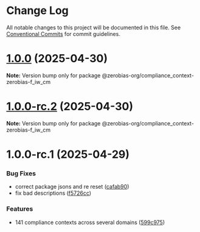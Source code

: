# Change Log

All notable changes to this project will be documented in this file.
See [Conventional Commits](https://conventionalcommits.org) for commit guidelines.

# [1.0.0](https://github.com/zerobias-org/compliance_context/compare/@zerobias-org/compliance_context-zerobias-f_iw_cm@1.0.0-rc.2...@zerobias-org/compliance_context-zerobias-f_iw_cm@1.0.0) (2025-04-30)

**Note:** Version bump only for package @zerobias-org/compliance_context-zerobias-f_iw_cm





# [1.0.0-rc.2](https://github.com/zerobias-org/compliance_context/compare/@zerobias-org/compliance_context-zerobias-f_iw_cm@1.0.0-rc.1...@zerobias-org/compliance_context-zerobias-f_iw_cm@1.0.0-rc.2) (2025-04-30)

**Note:** Version bump only for package @zerobias-org/compliance_context-zerobias-f_iw_cm





# 1.0.0-rc.1 (2025-04-29)


### Bug Fixes

* correct package jsons and re reset ([cafab90](https://github.com/zerobias-org/compliance_context/commit/cafab90b3771e45ffeefa4ea2dca415266baa99f))
* fix bad descriptions ([f5726cc](https://github.com/zerobias-org/compliance_context/commit/f5726cc749df176f6d8e37f3d2ed07b1302f60e5))


### Features

* 141 compliance contexts across several domains ([599c975](https://github.com/zerobias-org/compliance_context/commit/599c975fcf3da5bbfffe4113c7f5f793e5231e68))
